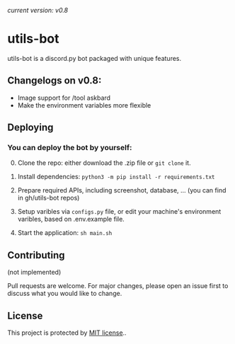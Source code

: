 *current version: v0.8*
# utils-bot

utils-bot is a discord.py bot packaged with unique features.

## Changelogs on v0.8:
- Image support for /tool askbard
- Make the environment variables more flexible

## Deploying

### You can deploy the bot by yourself:
0. Clone the repo: either download the .zip file or `git clone` it.

1. Install dependencies: `python3 -m pip install -r requirements.txt`

2. Prepare required APIs, including screenshot, database, ... (you can find in gh/utils-bot repos)

3. Setup varibles via `configs.py` file, or edit your machine's environment varibles, based on .env.example file.

4. Start the application: `sh main.sh`


## Contributing

(not implemented)

Pull requests are welcome. For major changes, please open an issue first
to discuss what you would like to change.

## License

This project is protected by [MIT license](https://choosealicense.com/licenses/mit/)..